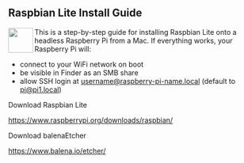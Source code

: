 ## Raspbian Lite Install Guide

<a href="https://www.raspberrypi.org/downloads/raspbian/"><img src="https://www.raspberrypi.org/app/themes/mind-control/images/application/header/home-link.svg" align="left" width="50px"></a>

This is a step-by-step guide for installing Raspbian Lite onto a headless Raspberry Pi from a Mac.
If everything works, your Raspberry Pi will:
  - connect to your WiFi network on boot
  - be visible in Finder as an SMB share
  - allow SSH login at username@raspberry-pi-name.local (default to pi@pi1.local)

Download Raspbian Lite

https://www.raspberrypi.org/downloads/raspbian/

Download balenaEtcher

https://www.balena.io/etcher/
